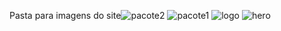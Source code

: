 Pasta para imagens do site![pacote2](https://github.com/user-attachments/assets/a5167e24-2f64-4b36-bbec-7b180e3ddcac)
![pacote1](https://github.com/user-attachments/assets/978b0f33-85cb-4aa6-88b2-af77c6900bdc)
![logo](https://github.com/user-attachments/assets/5a678f6a-1553-458a-938b-dfcc9c494e14)
![hero](https://github.com/user-attachments/assets/644faccb-6c57-474d-a3e0-344cd68fea82)
